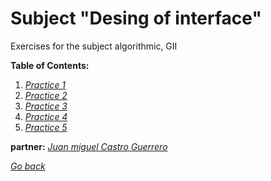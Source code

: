 # Subject "Desing of interface"

Exercises for the subject algorithmic, GII

**Table of Contents:**

1. *[Practice 1](P1)*
2. *[Practice 2](P2)*
3. *[Practice 3](P3)*
4. *[Practice 4](P4)*
5. *[Practice 5](P5)*


**partner:** *[Juan miguel Castro Guerrero](https://github.com/JuanmiCG)*

*[Go back](../../../)*
